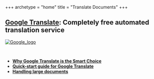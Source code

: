 +++
archetype = "home"
title = "Translate Documents"
+++

## [Google Translate](https://translate.google.com/): Completely free automated translation service

[![Google_logo](/Translate_Documents/images/google_translate_logo.jpg?height=200px&lightbox=false)](https://translate.google.com/)

&nbsp;

* [**Why Google Translate is the Smart Choice**](/services.md)
* [**Quick-start guide for Google Translate**](/setup.md)
* [**Handling large documents**](/large_documents.md)
